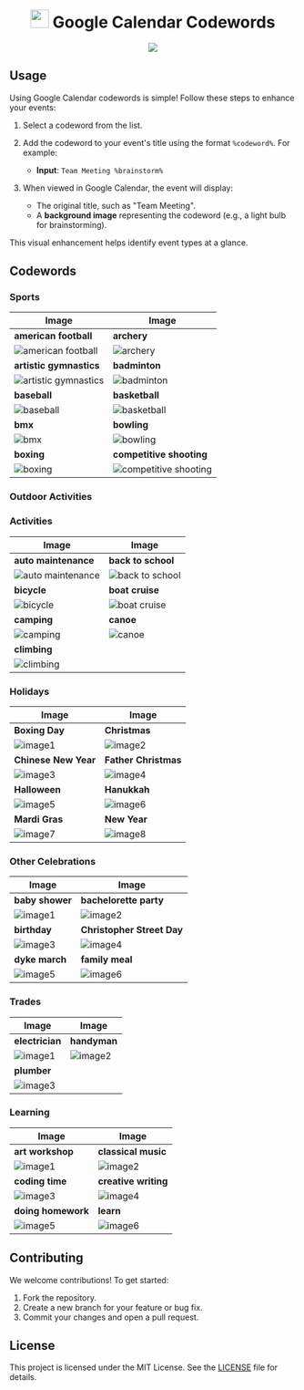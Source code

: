 <h1 align="center"> <img width=32 src=https://ssl.gstatic.com/calendar/images/dynamiclogo_2020q4/calendar_18_2x.png > Google Calendar Codewords</h1>
<p align="center">
  <img src=https://github.com/user-attachments/assets/444b12f8-2354-42c2-91bf-3b265969793f >
</p>

## Usage

Using Google Calendar codewords is simple! Follow these steps to enhance your events:

1. Select a codeword from the list.
2. Add the codeword to your event's title using the format `%codeword%`. For example:
   - **Input**: `Team Meeting %brainstorm%`

3. When viewed in Google Calendar, the event will display:
   - The original title, such as "Team Meeting".
   - A **background image** representing the codeword (e.g., a light bulb for brainstorming).

This visual enhancement helps identify event types at a glance.

## Codewords

### Sports

| Image                         | Image                         |
|-------------------------------|-------------------------------|
| **american football**         | **archery**                  |
| ![american football](https://ssl.gstatic.com/calendar/images/eventillustrations/v1/img_americanfootball_1x.jpg) | ![archery](https://ssl.gstatic.com/calendar/images/eventillustrations/v1/img_archery_1x.jpg) |
| **artistic gymnastics**       | **badminton**                |
| ![artistic gymnastics](https://ssl.gstatic.com/calendar/images/eventillustrations/v1/img_artisticgymnastics_1x.jpg) | ![badminton](https://ssl.gstatic.com/calendar/images/eventillustrations/v1/img_badminton_1x.jpg) |
| **baseball**                  | **basketball**               |
| ![baseball](https://ssl.gstatic.com/calendar/images/eventillustrations/v1/img_baseball_1x.jpg) | ![basketball](https://ssl.gstatic.com/calendar/images/eventillustrations/v1/img_basketball_1x.jpg) |
| **bmx**                       | **bowling**                  |
| ![bmx](https://ssl.gstatic.com/calendar/images/eventillustrations/v1/img_cyclingbmx_1x.jpg) | ![bowling](https://ssl.gstatic.com/calendar/images/eventillustrations/v1/img_bowling_1x.jpg) |
| **boxing**                    | **competitive shooting**     |
| ![boxing](https://ssl.gstatic.com/calendar/images/eventillustrations/v1/img_boxing_1x.jpg) | ![competitive shooting](https://ssl.gstatic.com/calendar/images/eventillustrations/v1/img_shooting_1x.jpg) |


### Outdoor Activities

### Activities

| Image                         | Image                         |
|-------------------------------|-------------------------------|
| **auto maintenance**          | **back to school**           |
| ![auto maintenance](https://ssl.gstatic.com/calendar/images/eventillustrations/v1/img_carmaintenance_1x.jpg) | ![back to school](https://ssl.gstatic.com/calendar/images/eventillustrations/v1/img_backtoschool_1x.jpg) |
| **bicycle**                   | **boat cruise**              |
| ![bicycle](https://ssl.gstatic.com/calendar/images/eventillustrations/v1/img_cycling_1x.jpg) | ![boat cruise](https://ssl.gstatic.com/calendar/images/eventillustrations/v1/img_sailing_1x.jpg) |
| **camping**                   | **canoe**                    |
| ![camping](https://ssl.gstatic.com/calendar/images/eventillustrations/v1/img_camping_1x.jpg) | ![canoe](https://ssl.gstatic.com/calendar/images/eventillustrations/v1/img_kayaking_1x.jpg) |
| **climbing**                  | |
| ![climbing](https://ssl.gstatic.com/calendar/images/eventillustrations/v1/img_climbing_1x.jpg) |

### Holidays

| Image                         | Image                         |
|-------------------------------|-------------------------------|
| **Boxing Day**                | **Christmas**                |
| ![image1](path/to/image1.png) | ![image2](path/to/image2.png) |
| **Chinese New Year**          | **Father Christmas**         |
| ![image3](path/to/image3.png) | ![image4](path/to/image4.png) |
| **Halloween**                 | **Hanukkah**                 |
| ![image5](path/to/image5.png) | ![image6](path/to/image6.png) |
| **Mardi Gras**                | **New Year**                 |
| ![image7](path/to/image7.png) | ![image8](path/to/image8.png) |

### Other Celebrations

| Image                         | Image                         |
|-------------------------------|-------------------------------|
| **baby shower**               | **bachelorette party**        |
| ![image1](path/to/image1.png) | ![image2](path/to/image2.png) |
| **birthday**                  | **Christopher Street Day**   |
| ![image3](path/to/image3.png) | ![image4](path/to/image4.png) |
| **dyke march**                | **family meal**              |
| ![image5](path/to/image5.png) | ![image6](path/to/image6.png) |

### Trades

| Image                         | Image                         |
|-------------------------------|-------------------------------|
| **electrician**               | **handyman**                 |
| ![image1](path/to/image1.png) | ![image2](path/to/image2.png) |
| **plumber**                   |                              |
| ![image3](path/to/image3.png) |                              |

### Learning

| Image                         | Image                         |
|-------------------------------|-------------------------------|
| **art workshop**              | **classical music**          |
| ![image1](path/to/image1.png) | ![image2](path/to/image2.png) |
| **coding time**               | **creative writing**         |
| ![image3](path/to/image3.png) | ![image4](path/to/image4.png) |
| **doing homework**            | **learn**                    |
| ![image5](path/to/image5.png) | ![image6](path/to/image6.png) |


## Contributing

We welcome contributions! To get started:

1. Fork the repository.
2. Create a new branch for your feature or bug fix.
3. Commit your changes and open a pull request.

## License

This project is licensed under the MIT License. See the [LICENSE](./LICENSE) file for details.
